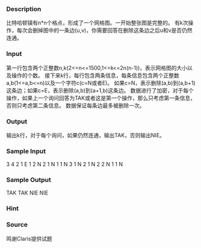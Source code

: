 
### Description
比特哈顿镇有n*n个格点，形成了一个网格图。一开始整张图是完整的。
有k次操作，每次会删掉图中的一条边(u,v)，你需要回答在删除这条边之后u和v是否仍然连通。
### Input
第一行包含两个正整数n,k(2<=n<=1500,1<=k<=2n(n-1))，表示网格图的大小以及操作的个数。
接下来k行，每行包含两条信息，每条信息包含两个正整数a,b(1<=a,b<=n)以及一个字符c(c=N或者E)。
如果c=N，表示删除(a,b)到(a,b+1)这条边；如果c=E，表示删除(a,b)到(a+1,b)这条边。
数据进行了加密，对于每个操作，如果上一个询问回答为TAK或者这是第一个操作，那么只考虑第一条信息，否则只考虑第二条信息。
数据保证每条边最多被删除一次。
### Output
输出k行，对于每个询问，如果仍然连通，输出TAK，否则输出NIE。
### Sample Input
3 4
2 1 E 1 2 N
2 1 N 1 1 N
3 1 N 2 1 N
2 2 N 1 1 N
### Sample Output
TAK
TAK
NIE
NIE
### Hint

### Source
鸣谢Claris提供试题